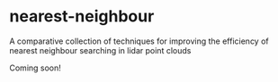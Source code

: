 # nearest-neighbour
A comparative collection of techniques for improving the efficiency of nearest neighbour searching in lidar point clouds

Coming soon!
